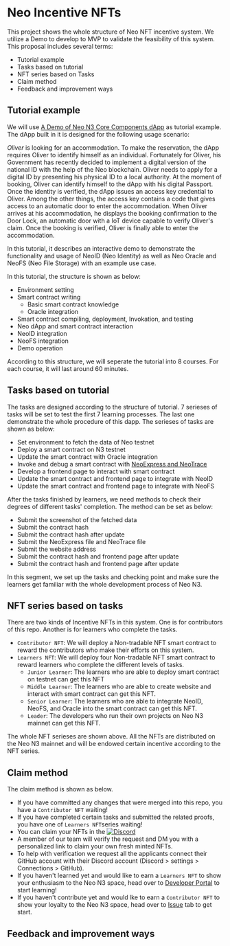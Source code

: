 # Neo Incentive NFTs

This project shows the whole structure of Neo NFT incentive system. We utilize a Demo to develop to MVP to validate the feasibility of this system. This proposal includes several terms:

- Tutorial example
- Tasks based on tutorial
- NFT series based on Tasks
- Claim method
- Feedback and improvement ways

## Tutorial example

We will use [A Demo of Neo N3 Core Components dApp](https://github.com/leiw5173/A-Demo-of-Neo-N3-Core-Components-dApp) as tutorial example. The dApp built in it is designed for the following usage scenario:

_Oliver_ is looking for an accommodation. To make the reservation, the dApp requires Oliver to identify himself as an individual. Fortunately for Oliver, his Government has recently decided to implement a digital version of the national ID with the help of the Neo blockchain. Oliver needs to apply for a digital ID by presenting his physical ID to a local authority. At the moment of booking, Oliver can identify himself to the dApp with his digital Passport. Once the identity is verified, the dApp issues an access key credential to Oliver. Among the other things, the access key contains a code that gives access to an automatic door to enter the accommodation. When Oliver arrives at his accommodation, he displays the booking confirmation to the Door Lock, an automatic door with a IoT device capable to verify Oliver's claim. Once the booking is verified, Oliver is finally able to enter the accommodation.

In this tutorial, it describes an interactive demo to demonstrate the functionality and usage of NeoID (Neo Identity) as well as Neo Oracle and NeoFS (Neo File Storage) with an example use case.

In this tutorial, the structure is shown as below:

- Environment setting
- Smart contract writing
  - Basic smart contract knowledge
  - Oracle integration
- Smart contract compiling, deployment, Invokation, and testing
- Neo dApp and smart contract interaction
- NeoID integration
- NeoFS integration
- Demo operation

According to this structure, we will seperate the tutorial into 8 courses. For each course, it will last around 60 minutes.

## Tasks based on tutorial

The tasks are designed according to the structure of tutorial. 7 serieses of tasks will be set to test the first 7 learning processes. The last one demonstrate the whole procedure of this dapp. The serieses of tasks are shown as below:

- Set environment to fetch the data of Neo testnet
- Deploy a smart contract on N3 testnet
- Update the smart contract with Oracle integration
- Invoke and debug a smart contract with [NeoExpress and NeoTrace](https://github.com/neo-project/neo-express)
- Develop a frontend page to interact with smart contract
- Update the smart contract and frontend page to integrate with NeoID
- Update the smart contract and frontend page to integrate with NeoFS

After the tasks finished by learners, we need methods to check their degrees of different tasks' completion. The method can be set as below:

- Submit the screenshot of the fetched data
- Submit the contract hash
- Submit the contract hash after update
- Submit the NeoExpress file and NeoTrace file
- Submit the website address
- Submit the contract hash and frontend page after update
- Submit the contract hash and frontend page after update

In this segment, we set up the tasks and checking point and make sure the learners get familiar with the whole development process of Neo N3.

## NFT series based on tasks

There are two kinds of Incentive NFTs in this system. One is for contributors of this repo. Another is for learners who complete the tasks.

- `Contributor NFT`: We will deploy a Non-tradable NFT smart contract to reward the contributors who make their efforts on this system.
- `Learners NFT`: We will deploy four Non-tradable NFT smart contract to reward learners who complete the different levels of tasks.
  - `Junior Learner`: The learners who are able to deploy smart contract on testnet can get this NFT
  - `Middle Learner`: The learners who are able to create website and interact with smart contract can get this NFT.
  - `Senior Learner`: The learners who are able to integrate NeoID, NeoFS, and Oracle into the smart contract can get this NFT.
  - `Leader`: The developers who run their own projects on Neo N3 mainnet can get this NFT.

The whole NFT serieses are shown above. All the NFTs are distributed on the Neo N3 mainnet and will be endowed certain incentive according to the NFT series.

## Claim method

The claim method is shown as below.

- If you have committed any changes that were merged into this repo, you have a `Contributor NFT` waiting!
- If you have completed certain tasks and submitted the related proofs, you have one of `Learners NFT`series waiting!
- You can claim your NFTs in the [![Discord](https://img.shields.io/discord/382937847893590016?label=Neo%20Smart%20Economy)](https://discord.gg/xqAXAECWsT)
- A member of our team will verify the request and DM you with a personalized link to claim your own fresh minted NFTs.
- To help with verification we request all the applicants connect their GitHub account with their Discord account (Discord > settings > Connections > GitHub).
- If you haven't learned yet and would like to earn a `Learners NFT` to show your enthusiasm to the Neo N3 space, head over to [Developer Portal](https://kind-meadow-0e3193d1e.azurestaticapps.net/) to start learning!
- If you haven't contribute yet and would lke to earn a `Contributor NFT` to show your loyalty to the Neo N3 space, head over to [Issue](https://github.com/leiw5173/Neo-Incentive-NFTs/issues) tab to get start.

## Feedback and improvement ways
